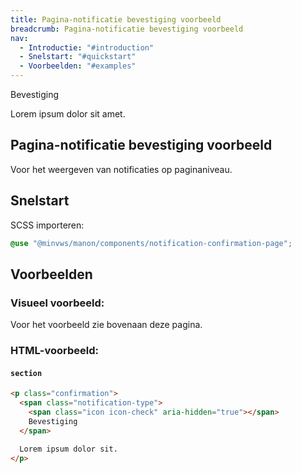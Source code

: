 ```yaml
---
title: Pagina-notificatie bevestiging voorbeeld
breadcrumb: Pagina-notificatie bevestiging voorbeeld
nav:
  - Introductie: "#introduction"
  - Snelstart: "#quickstart"
  - Voorbeelden: "#examples"
---
```


<section class="confirmation">
  <div>
    <span class="notification-type">
      <span class="icon icon-check" aria-hidden="true"></span>
      Bevestiging
    </span>
    <p>Lorem ipsum dolor sit amet.</p>
  </div>
</section>

<h2 id="introduction">Pagina-notificatie bevestiging voorbeeld</h2>

Voor het weergeven van notificaties op paginaniveau.

<h2 id="quickstart">Snelstart</h2>

SCSS importeren:

```scss
@use "@minvws/manon/components/notification-confirmation-page";
```

<h2 id="examples">Voorbeelden</h2>

### Visueel voorbeeld:

Voor het voorbeeld zie bovenaan deze pagina.

### HTML-voorbeeld:

#### `section`

```html
<p class="confirmation">
  <span class="notification-type">
    <span class="icon icon-check" aria-hidden="true"></span>
    Bevestiging
  </span>

  Lorem ipsum dolor sit.
</p>
```